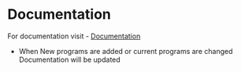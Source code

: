 # Documentation

For documentation visit - [Documentation](http://tharunsree.github.io/Java-P-C/)

- When New programs are added or current programs are changed Documentation will be updated


